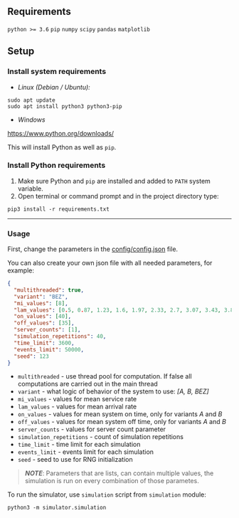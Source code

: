 ## Requirements

`python >= 3.6`
`pip`
`numpy`
`scipy`
`pandas`
`matplotlib`

## Setup

### Install system requirements

* _Linux (Debian / Ubuntu):_

```commandline
sudo apt update
sudo apt install python3 python3-pip
```

* _Windows_

https://www.python.org/downloads/

This will install Python as well as `pip`.

### Install Python requirements

1. Make sure Python and `pip` are installed and added to `PATH` system variable.
2. Open terminal or command prompt and in the project directory type:

```commandline
pip3 install -r requirements.txt
```

---

### Usage

First, change the parameters in the [config/config.json](config/config.json)
file.

You can also create your own json file with all needed parameters, for example:

```json
{
  "multithreaded": true,
  "variant": "BEZ",
  "mi_values": [8],
  "lam_values": [0.5, 0.87, 1.23, 1.6, 1.97, 2.33, 2.7, 3.07, 3.43, 3.8, 4.17, 4.53, 4.9, 5.27, 5.63, 6],
  "on_values": [40],
  "off_values": [35],
  "server_counts": [1],
  "simulation_repetitions": 40,
  "time_limit": 3600,
  "events_limit": 50000,
  "seed": 123
}
```

* `multithreaded` - use thread pool for computation. If false all computations
  are carried out in the main thread
* `variant` - what logic of behavior of the system to use: _[A, B, BEZ]_
* `mi_values` - values for mean service rate
* `lam_values` - values for mean arrival rate
* `on_values` - values for mean system on time, only for variants _A_ and _B_
* `off_values` - values for mean system off time, only for variants _A_ and _B_
* `server_counts` - values for server count parameter
* `simulation_repetitions` - count of simulation repetitions
* `time_limit` - time limit for each simulation
* `events_limit` - events limit for each simulation
* `seed` - seed to use for RNG initialization

> **_NOTE_**:
> Parameters that are lists, can contain multiple values, the simulation is run
> on every combination of those parametes.

To run the simulator, use `simulation` script from `simulation` module:

```commandline
python3 -m simulator.simulation
```
